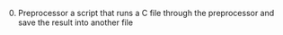 0. Preprocessor a script that runs a C file through the preprocessor and save the result into another file
